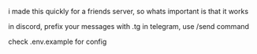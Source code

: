 i made this quickly for a friends server, so whats important is that it works

in discord, prefix your messages with .tg
in telegram, use /send command

check .env.example for config 
